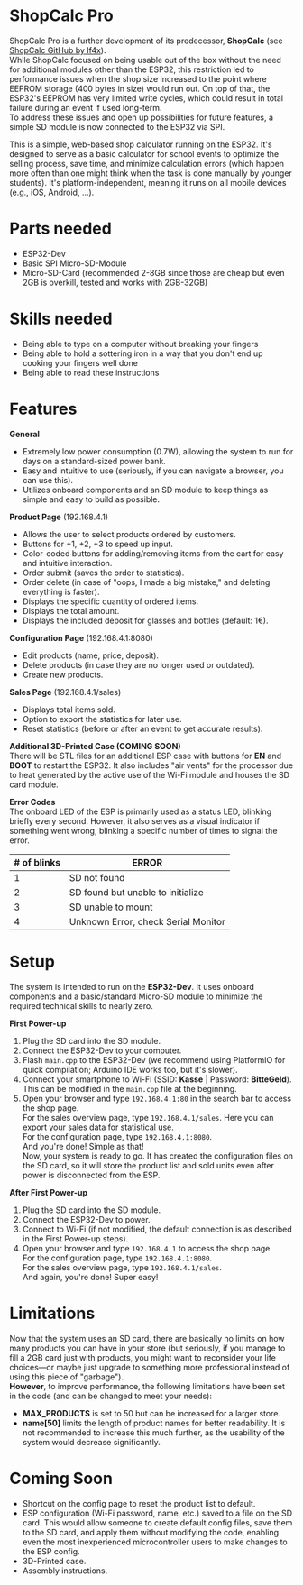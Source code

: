 # ShopCalc Pro
ShopCalc Pro is a further development of its predecessor, **ShopCalc** (see [ShopCalc GitHub by If4x](https://github.com/If4x/ShopCalc)).  
While ShopCalc focused on being usable out of the box without the need for additional modules other than the ESP32, this restriction led to performance issues when the shop size increased to the point where EEPROM storage (400 bytes in size) would run out. On top of that, the ESP32's EEPROM has very limited write cycles, which could result in total failure during an event if used long-term.  
To address these issues and open up possibilities for future features, a simple SD module is now connected to the ESP32 via SPI.

This is a simple, web-based shop calculator running on the ESP32. It's designed to serve as a basic calculator for school events to optimize the selling process, save time, and minimize calculation errors (which happen more often than one might think when the task is done manually by younger students). It's platform-independent, meaning it runs on all mobile devices (e.g., iOS, Android, ...).

# Parts needed
- ESP32-Dev
- Basic SPI Micro-SD-Module
- Micro-SD-Card (recommended 2-8GB since those are cheap but even 2GB is overkill, tested and works with 2GB-32GB)

# Skills needed
- Being able to type on a computer without breaking your fingers
- Being able to hold a sottering iron in a way that you don't end up cooking your fingers well done
- Being able to read these instructions

# Features
**General**  
- Extremely low power consumption (0.7W), allowing the system to run for days on a standard-sized power bank.  
- Easy and intuitive to use (seriously, if you can navigate a browser, you can use this).  
- Utilizes onboard components and an SD module to keep things as simple and easy to build as possible.

**Product Page** (192.168.4.1)  
- Allows the user to select products ordered by customers.  
- Buttons for +1, +2, +3 to speed up input.  
- Color-coded buttons for adding/removing items from the cart for easy and intuitive interaction.  
- Order submit (saves the order to statistics).  
- Order delete (in case of "oops, I made a big mistake," and deleting everything is faster).  
- Displays the specific quantity of ordered items.  
- Displays the total amount.  
- Displays the included deposit for glasses and bottles (default: 1€).

**Configuration Page** (192.168.4.1:8080)  
- Edit products (name, price, deposit).  
- Delete products (in case they are no longer used or outdated).  
- Create new products.

**Sales Page** (192.168.4.1/sales)  
- Displays total items sold.  
- Option to export the statistics for later use.  
- Reset statistics (before or after an event to get accurate results).

**Additional 3D-Printed Case (COMING SOON)**  
There will be STL files for an additional ESP case with buttons for **EN** and **BOOT** to restart the ESP32. It also includes "air vents" for the processor due to heat generated by the active use of the Wi-Fi module and houses the SD card module.

**Error Codes**  
The onboard LED of the ESP is primarily used as a status LED, blinking briefly every second. However, it also serves as a visual indicator if something went wrong, blinking a specific number of times to signal the error.

| # of blinks | ERROR                              |
|-------------|------------------------------------|
| 1           | SD not found                       |
| 2           | SD found but unable to initialize  |
| 3           | SD unable to mount                 |
| 4           | Unknown Error, check Serial Monitor |

# Setup
The system is intended to run on the **ESP32-Dev**. It uses onboard components and a basic/standard Micro-SD module to minimize the required technical skills to nearly zero.

**First Power-up**  
1. Plug the SD card into the SD module.  
2. Connect the ESP32-Dev to your computer.  
3. Flash `main.cpp` to the ESP32-Dev (we recommend using PlatformIO for quick compilation; Arduino IDE works too, but it's slower).  
4. Connect your smartphone to Wi-Fi (SSID: **Kasse** | Password: **BitteGeld**). This can be modified in the `main.cpp` file at the beginning.  
5. Open your browser and type `192.168.4.1:80` in the search bar to access the shop page.  
   For the sales overview page, type `192.168.4.1/sales`. Here you can export your sales data for statistical use.  
   For the configuration page, type `192.168.4.1:8080`.  
   And you're done! Simple as that!  
   Now, your system is ready to go. It has created the configuration files on the SD card, so it will store the product list and sold units even after power is disconnected from the ESP.

**After First Power-up**  
1. Plug the SD card into the SD module.  
2. Connect the ESP32-Dev to power.  
3. Connect to Wi-Fi (if not modified, the default connection is as described in the First Power-up steps).  
4. Open your browser and type `192.168.4.1` to access the shop page.  
   For the configuration page, type `192.168.4.1:8080`.  
   For the sales overview page, type `192.168.4.1/sales`.  
   And again, you're done! Super easy!

# Limitations
Now that the system uses an SD card, there are basically no limits on how many products you can have in your store (but seriously, if you manage to fill a 2GB card just with products, you might want to reconsider your life choices—or maybe just upgrade to something more professional instead of using this piece of "garbage").  
**However**, to improve performance, the following limitations have been set in the code (and can be changed to meet your needs):  
- **MAX_PRODUCTS** is set to 50 but can be increased for a larger store.  
- **name[50]** limits the length of product names for better readability. It is not recommended to increase this much further, as the usability of the system would decrease significantly.

# Coming Soon
- Shortcut on the config page to reset the product list to default.  
- ESP configuration (Wi-Fi password, name, etc.) saved to a file on the SD card. This would allow someone to create default config files, save them to the SD card, and apply them without modifying the code, enabling even the most inexperienced microcontroller users to make changes to the ESP config.  
- 3D-Printed case.  
- Assembly instructions.

